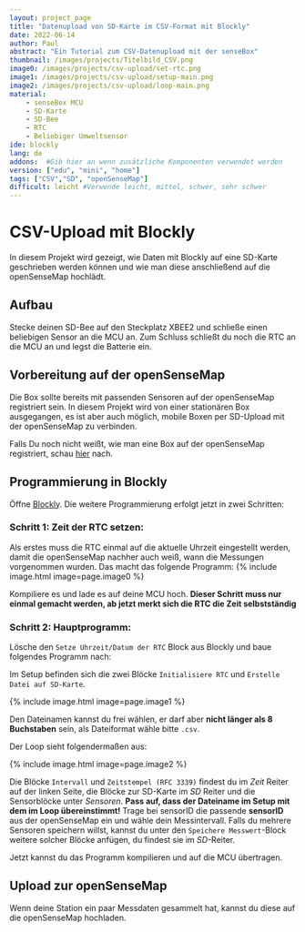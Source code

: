 ```yaml
---
layout: project_page
title: "Datenupload von SD-Karte im CSV-Format mit Blockly"
date: 2022-06-14
author: Paul
abstract: "Ein Tutorial zum CSV-Datenupload mit der senseBox"
thumbnail: /images/projects/Titelbild_CSV.png
image0: /images/projects/csv-upload/set-rtc.png
image1: /images/projects/csv-upload/setup-main.png
image2: /images/projects/csv-upload/loop-main.png
material:
    - senseBox MCU
    - SD-Karte
    - SD-Bee
    - RTC
    - Beliebiger Umweltsensor
ide: blockly    
lang: de
addons:  #Gib hier an wenn zusätzliche Komponenten verwendet werden
version: ["edu", "mini", "home"]
tags: ["CSV","SD", "openSenseMap"]
difficult: leicht #Verwende leicht, mittel, schwer, sehr schwer
---
```

# CSV-Upload mit Blockly
In diesem Projekt wird gezeigt, wie Daten mit Blockly auf eine SD-Karte geschrieben werden können und wie man diese anschließend auf die openSenseMap hochlädt.

## Aufbau
Stecke deinen SD-Bee auf den Steckplatz XBEE2 und schließe einen beliebigen Sensor an die MCU an. Zum Schluss schließt du noch die RTC an die MCU an und legst die Batterie ein.

## Vorbereitung auf der openSenseMap
Die Box sollte bereits mit passenden Sensoren auf der openSenseMap registriert sein. In diesem Projekt wird von einer stationären Box ausgegangen, es ist aber auch möglich, mobile Boxen per SD-Upload mit der openSenseMap zu verbinden.

Falls Du noch nicht weißt, wie man eine Box auf der openSenseMap registriert, schau [hier](https://sensebox.de/projects/de/2019-04-11-iotmesstation.html#schritt-1-registrierung-auf-der-OpenSenseMap) nach.

## Programmierung in Blockly

Öffne [Blockly](https://blockly-react.netlify.app/). Die weitere Programmierung erfolgt jetzt in zwei Schritten:

### Schritt 1: Zeit der RTC setzen:

Als erstes muss die RTC einmal auf die aktuelle Uhrzeit eingestellt werden, damit die openSenseMap nachher auch weiß, wann die Messungen vorgenommen wurden. Das macht das folgende Programm:
{% include image.html image=page.image0 %}

Kompiliere es und lade es auf deine MCU hoch. **Dieser Schritt muss nur einmal gemacht werden, ab jetzt merkt sich die RTC die Zeit selbstständig**

### Schritt 2: Hauptprogramm:
Lösche den ``Setze Uhrzeit/Datum der RTC`` Block aus Blockly und baue folgendes Programm nach:

Im Setup befinden sich die zwei Blöcke ``Initialisiere RTC`` und ``Erstelle Datei auf SD-Karte``.

{% include image.html image=page.image1 %}

Den Dateinamen kannst du frei wählen, er darf aber **nicht länger als 8 Buchstaben** sein, als Dateiformat wähle bitte ``.csv``.

Der Loop sieht folgendermaßen aus:

{% include image.html image=page.image2 %}

Die Blöcke ``Intervall`` und ``Zeitstempel (RFC 3339)`` findest du im *Zeit* Reiter auf der linken Seite, die Blöcke zur SD-Karte im *SD* Reiter und die Sensorblöcke unter *Sensoren*. 
**Pass auf, dass der Dateiname im Setup mit dem im Loop übereinstimmt!**
Trage bei sensorID die passende **sensorID** aus der openSenseMap ein und wähle dein Messintervall. Falls du mehrere Sensoren speichern willst, kannst du unter den ``Speichere Messwert``-Block weitere solcher Blöcke anfügen, du findest sie im *SD*-Reiter.

Jetzt kannst du das Programm kompilieren und auf die MCU übertragen.

## Upload zur openSenseMap
Wenn deine Station ein paar Messdaten gesammelt hat, kannst du diese auf die openSenseMap hochladen. 